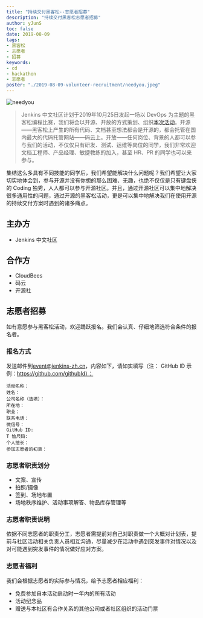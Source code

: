 ```yaml
---
title: "持续交付黑客松--志愿者招募"
description: "持续交付黑客松志愿者招募"
author: yJunS
toc: false
date: 2019-08-09
tags:
- 黑客松
- 志愿者
- 招募
keywords:
- cd
- hackathon
- 志愿者
poster: "./2019-08-09-volunteer-recruitment/needyou.jpeg"
---
```


![needyou](needyou.jpeg)

> Jenkins 中文社区计划于2019年10月25日发起一场以 DevOps 为主题的黑客松编程比赛，我们将会以开源、开放的方式策划、组织[本次活动](https://jenkins-zh.cn/event/beijing-2019-10-19/)。开源——黑客松上产生的所有代码、文档甚至想法都会是开源的，都会托管在国内最大的代码托管网站——码云上。开放——任何岗位、背景的人都可以参与我们的活动，不仅仅只有研发、测试、运维等岗位的同学，我们非常欢迎文档工程师、产品经理、敏捷教练的加入，甚至 HR、PR 的同学也可以来参与。

集结这么多具有不同技能的同学后，我们希望能解决什么问题呢？我们希望让大家切实地体会到，参与开源并没有你想的那么困难、无趣，也绝不仅仅是只有键盘侠的 Coding 独秀，人人都可以参与开源社区。并且，通过开源社区可以集中地解决很多通用性的问题，通过开源的黑客松活动，更是可以集中地解决我们在使用开源的持续交付方案时遇到的诸多痛点。

## 主办方
* Jenkins 中文社区

## 合作方
* CloudBees
* 码云
* 开源社

## 志愿者招募
如有意愿参与黑客松活动，欢迎踊跃报名。我们会认真、仔细地筛选符合条件的报名者。

### 报名方式
发送邮件到[event@jenkins-zh.cn](mailto:event@jenkins-zh.cn?subject=持续交付黑客松--志愿者报名)，内容如下，请如实填写（注： GitHub ID 示例：https://github.com/githubId）：
```
活动名称：
姓名：
公司名称（选填）：
所在地：
职业：
联系电话：
微信号：
GitHub ID:
T 恤尺码:
个人擅长：
参加志愿者的初衷：

```

### 志愿者职责划分
* 文案、宣传
* 拍照/摄像
* 签到、场地布置
* 场地秩序维护、活动事项解答、物品库存管理等

### 志愿者职责说明
依据不同志愿者的职责分工，志愿者需提前对自己对职责做一个大概对计划表，提前与社区活动相关负责人员相互沟通，尽量减少在活动中遇到突发事件对情况以及对可能遇到突发事件的情况做好应对方案。

### 志愿者福利
我们会根据志愿者的实际参与情况，给予志愿者相应福利：
* 免费参加自本活动启动时一年内的所有活动
* 活动纪念品
* 赠送与本社区有合作关系的其他公司或者社区组织的活动门票
